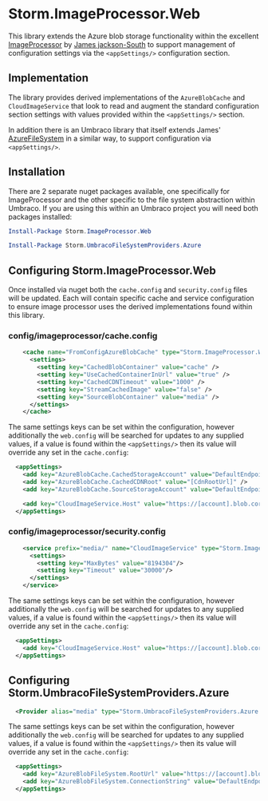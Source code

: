 # Storm.ImageProcessor.Web

This library extends the Azure blob storage functionality within the excellent [ImageProcessor](http://imageprocessor.org) by [James jackson-South](https://about.me/james_south) to support management of configuration settings via the ```<appSettings/>``` configuration section.

## Implementation

The library provides derived implementations of the ```AzureBlobCache``` and ```CloudImageService``` that look to read and augment the standard configuration section settings with values provided within the ```<appSettings/>``` section.

In addition there is an Umbraco library that itself extends James' [AzureFileSystem](https://github.com/JimBobSquarePants/UmbracoFileSystemProviders.Azure) in a similar way, to support configuration via ```<appSettings/>```.

## Installation

There are 2 separate nuget packages available, one specifically for ImageProcessor and the other specific to the file system abstraction within Umbraco.  If you are using this within an Umbraco project you will need both packages installed:

```powershell
Install-Package Storm.ImageProcessor.Web

Install-Package Storm.UmbracoFileSystemProviders.Azure
```

## Configuring Storm.ImageProcessor.Web

Once installed via nuget both the ```cache.config``` and ```security.config``` files will be updated.  Each will contain specific cache and service configuration to ensure image processor uses the derived implementations found within this library.

### config/imageprocessor/cache.config

```xml
    <cache name="FromConfigAzureBlobCache" type="Storm.ImageProcessor.Web.Plugins.AzureBlobCache.FromConfigAzureBlobCache, Storm.ImageProcessor.Web" maxDays="365">
      <settings>
        <setting key="CachedBlobContainer" value="cache" />
        <setting key="UseCachedContainerInUrl" value="true" />
        <setting key="CachedCDNTimeout" value="1000" />
        <setting key="StreamCachedImage" value="false" />
        <setting key="SourceBlobContainer" value="media" />
      </settings>
    </cache>
```

The same settings keys can be set within the configuration, however additionally the ```web.config``` will be searched for updates to any supplied values, if a value is found within the ```<appSettings/>``` then its value will override any set in the ```cache.config```:

```xml
  <appSettings>
    <add key="AzureBlobCache.CachedStorageAccount" value="DefaultEndpointsProtocol=https;AccountName=[CacheAccountName];AccountKey=[CacheAccountKey]" />
    <add key="AzureBlobCache.CachedCDNRoot" value="[CdnRootUrl]" />
    <add key="AzureBlobCache.SourceStorageAccount" value="DefaultEndpointsProtocol=https;AccountName=[StorageAccountName];AccountKey=[StorageAccountName]" />

    <add key="CloudImageService.Host" value="https://[account].blob.core.windows.net/media/" />
  </appSettings>
```

### config/imageprocessor/security.config

```xml
    <service prefix="media/" name="CloudImageService" type="Storm.ImageProcessor.Web.Services.FromConfigCloudImageService, Storm.ImageProcessor.Web">
      <settings>
        <setting key="MaxBytes" value="8194304"/>
        <setting key="Timeout" value="30000"/>
      </settings>
    </service>
```

The same settings keys can be set within the configuration, however additionally the ```web.config``` will be searched for updates to any supplied values, if a value is found within the ```<appSettings/>``` then its value will override any set in the ```cache.config```:

```xml
  <appSettings>
    <add key="CloudImageService.Host" value="https://[account].blob.core.windows.net/media/" />
  </appSettings>
```

## Configuring Storm.UmbracoFileSystemProviders.Azure

```xml
  <Provider alias="media" type="Storm.UmbracoFileSystemProviders.Azure.FromConfigAzureFileSystem, Storm.UmbracoFileSystemProviders.Azure" />
```

The same settings keys can be set within the configuration, however additionally the ```web.config``` will be searched for updates to any supplied values, if a value is found within the ```<appSettings/>``` then its value will override any set in the ```cache.config```:

```xml
  <appSettings>
    <add key="AzureBlobFileSystem.RootUrl" value="https://[account].blob.core.windows.net/" />
    <add key="AzureBlobFileSystem.ConnectionString" value="DefaultEndpointsProtocol=https;AccountName=[AccountName];AccountKey=[AccountKey]" />
  </appSettings>

```
